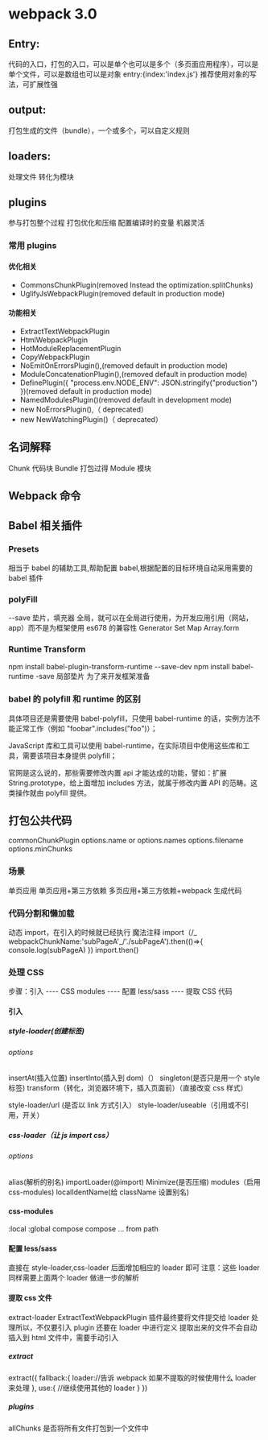 # webpack 3.0

## Entry:

代码的入口，打包的入口，可以是单个也可以是多个（多页面应用程序），可以是单个文件，可以是数组也可以是对象 entry:{index:'index.js'}
推荐使用对象的写法，可扩展性强

## output:

打包生成的文件（bundle），一个或多个，可以自定义规则

## loaders:

处理文件 转化为模块

## plugins

参与打包整个过程
打包优化和压缩
配置编译时的变量
机器灵活

### 常用 plugins

#### 优化相关

-   CommonsChunkPlugin(removed Instead the optimization.splitChunks)
-   UglifyJsWebpackPlugin(removed default in production mode)

#### 功能相关

-   ExtractTextWebpackPlugin
-   HtmlWebpackPlugin
-   HotModuleReplacementPlugin
-   CopyWebpackPlugin
-   NoEmitOnErrorsPlugin(),(removed default in production mode)
-   ModuleConcatenationPlugin(),(removed default in production mode)
-   DefinePlugin({ "process.env.NODE_ENV": JSON.stringify("production") })(removed default in production mode)
-   NamedModulesPlugin()(removed default in development mode)
-   new NoErrorsPlugin(),（ deprecated）
-   new NewWatchingPlugin()（ deprecated）

## 名词解释

Chunk 代码块
Bundle 打包过得
Module 模块

## Webpack 命令

## Babel 相关插件

### Presets

相当于 babel 的辅助工具,帮助配置 babel,根据配置的目标环境自动采用需要的 babel 插件

### polyFill

--save
垫片，填充器
全局，就可以在全局进行使用，为开发应用引用（网站，app）而不是为框架使用
es678 的兼容性
Generator
Set
Map
Array.form

### Runtime Transform

npm install babel-plugin-transform-runtime --save-dev
npm install babel-runtime -save
局部垫片
为了来开发框架准备

### babel 的 polyfill 和 runtime 的区别

具体项目还是需要使用 babel-polyfill，只使用 babel-runtime 的话，实例方法不能正常工作（例如 "foobar".includes("foo")）；

JavaScript 库和工具可以使用 babel-runtime，在实际项目中使用这些库和工具，需要该项目本身提供 polyfill；

官网是这么说的，那些需要修改内置 api 才能达成的功能，譬如：扩展 String.prototype，给上面增加 includes 方法，就属于修改内置 API 的范畴。这类操作就由 polyfill 提供。

## 打包公共代码

commonChunkPlugin
options.name or options.names
options.filename
options.minChunks

### 场景

单页应用
单页应用+第三方依赖
多页应用+第三方依赖+webpack 生成代码

### 代码分割和懒加载

动态 import，在引入的时候就已经执行
魔法注释
import（/_ webpackChunkName:'subPageA'_/'./subPageA').then(()=>{
console.log(subPageA)
})
import.then()

### 处理 CSS

步骤：引入 ---- CSS modules ---- 配置 less/sass ---- 提取 CSS 代码

#### 引入

##### style-loader(创建标签)

###### options

insertAt(插入位置)
insertInto(插入到 dom)（）
singleton(是否只是用一个 style 标签)
transform（转化，浏览器环境下，插入页面前）（直接改变 css 样式）

style-loader/url (是否以 link 方式引入）
style-loader/useable（引用或不引用，开关）

##### css-loader（让 js import css）

###### options

alias(解析的别名)
importLoader(@import)
Minimize(是否压缩)
modules（启用 css-modules)
localIdentName(给 className 设置别名)

#### css-modules

:local
:global
compose
compose ... from path

#### 配置 less/sass

直接在 style-loader,css-loader 后面增加相应的 loader 即可
注意：这些 loader 同样需要上面两个 loader 做进一步的解析

#### 提取 css 文件

extract-loader
ExtractTextWebpackPlugin
插件最终要将文件提交给 loader 处理所以，不仅要引入 plugin 还要在 loader 中进行定义
提取出来的文件不会自动插入到 html 文件中，需要手动引入

##### extract

extract({
fallback:{
loader://告诉 webpack 如果不提取的时候使用什么 loader 来处理
},
use:{
//继续使用其他的 loader
}
})

##### plugins

allChunks 是否将所有文件打包到一个文件中
